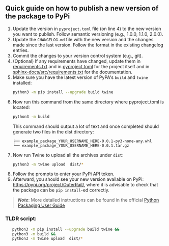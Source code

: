 ## Quick guide on how to publish a new version of the package to PyPi

1. Update the version in `pyproject.toml` file (on line 4) to the new version you want to publish.
   Follow semantic versioning (e.g., 1.0.0, 1.1.0, 2.0.0).
2. Update the `CHANGELOG.md` file with the new version and the changes made since the last version.
   Follow the format in the existing changelog entries.
3. Commit the changes to your version control system (e.g., git).
4. (Optional) If any requirements have changed, update them in [requirements.txt](requirements.txt) and in 
   [pyproject.toml](pyproject.toml) for the project itself and in 
   [sphinx-docs/src/requirements.txt](sphinx-docs/src/requirements.txt) for the documentation.
5. Make sure you have the latest version of PyPA's `build` and `twine` installed:
   ```sh
   python3 -m pip install --upgrade build twine
   ```
6. Now run this command from the same directory where pyproject.toml is located:
    ```sh
   python3 -m build
   ```
   This command should output a lot of text and once completed should generate two files in the dist directory:
   ```dist/
   ├── example_package_YOUR_USERNAME_HERE-0.0.1-py3-none-any.whl
   └── example_package_YOUR_USERNAME_HERE-0.0.1.tar.gz
   ```
7. Now run Twine to upload all the archives under ```dist```:
   ```sh
   python3 -m twine upload  dist/*
   ```
8. Follow the prompts to enter your PyPi API token.
9. Afterward, you should see your new version available on PyPi: https://pypi.org/project/OuterRail/, 
   where it is advisable to check that the package can be ```pip install```-ed correctly.

> **_Note_**: More detailed instructions can be found in the official 
> [Python Packaging User Guide](https://packaging.python.org/en/latest/tutorials/packaging-projects/)

### TLDR script:
```sh
   python3 -m pip install --upgrade build twine &&
   python3 -m build &&
   python3 -m twine upload  dist/*
```